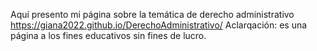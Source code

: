 Aquí presento mi página sobre la temática de derecho administrativo
https://giana2022.github.io/DerechoAdministrativo/
Aclarqación: es una página a los fines educativos sin fines de lucro.
